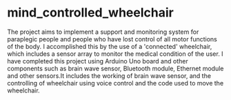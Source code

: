 # mind_controlled_wheelchair
The project aims to implement a support and monitoring system for paraplegic people and people who have lost control of all motor functions of the body. I accomplished this by the use of a 'connected' wheelchair, which includes a sensor array to monitor the medical condition of the user.  I have completed this project using Arduino Uno board and other components such as brain wave sensor, Bluetooth module, Ethernet module and other sensors.It includes the working of brain wave sensor, and the controlling of wheelchair using voice control and the code used to move the wheelchair.
